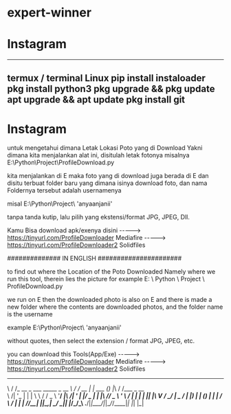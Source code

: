 # expert-winner
# Instagram

-----------------------------
termux / terminal Linux
pip install instaloader
pkg install python3
pkg upgrade && pkg update
apt upgrade && apt update
pkg install git
-----------------------------


# Instagram

untuk mengetahui dimana Letak Lokasi Poto yang di Download
Yakni dimana kita menjalankan alat ini, disitulah letak fotonya
misalnya E:\Python\Project\ProfileDownload.py

kita menjalankan di E maka foto yang di download juga berada di E
dan disitu terbuat folder baru yang dimana isinya download foto, dan nama Foldernya tersebut adalah
usernamenya

misal E:\Python\Project\ 'anyaanjanii'

tanpa tanda kutip, lalu pilih yang ekstensi/format JPG, JPEG, Dll.

Kamu Bisa download apk/exenya disini -----> https://tinyurl.com/ProfileDownloader Mediafire
                                     -----> https://tinyurl.com/ProfileDownloader2 Solidfiles


############## IN ENGLISH ######################


to find out where the Location of the Poto Downloaded
Namely where we run this tool, therein lies the picture
for example E: \ Python \ Project \ ProfileDownload.py

we run on E then the downloaded photo is also on E
and there is made a new folder where the contents are downloaded photos, and the folder name is
the username

example E:\Python\Project\ 'anyaanjanii'

without quotes, then select the extension / format JPG, JPEG, etc.

you can download this Tools(App/Exe) -----> https://tinyurl.com/ProfileDownloader Mediafire
                                     -----> https://tinyurl.com/ProfileDownloader2 Solidfiles

__  __                              __  __      _       _ _  __  __          
\ \/ /_ __  _   ___   _____ _ __ ___\ \/ /_ __ | | ___ (_) |_\ \/ /___ _ __  
 \  /| '_ \| | | \ \ / / _ \ '__/ __|\  /| '_ \| |/ _ \| | __|\  // _ \ '_ \ 
 /  \| | | | |_| |\ V /  __/ |  \__ \/  \| |_) | | (_) | | |_ /  \  __/ | | |
/_/\_\_| |_|\__,_| \_/ \___|_|  |___/_/\_\ .__/|_|\___/|_|\__/_/\_\___|_| |_|
                                         |_|                                 
